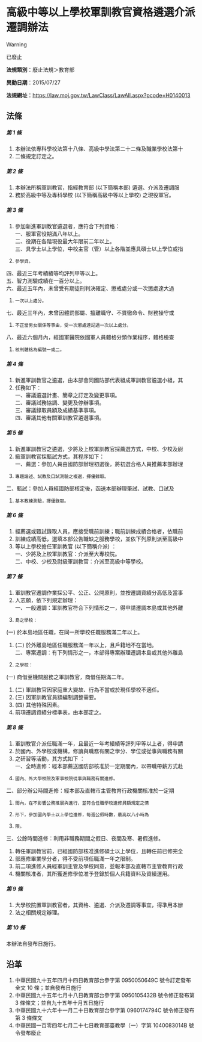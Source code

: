 # 高級中等以上學校軍訓教官資格遴選介派遷調辦法


> [!WARNING]
> 已廢止


**法規類別**：廢止法規＞教育部

**異動日期**：2015/07/27  

**法規網址**：https://law.moj.gov.tw/LawClass/LawAll.aspx?pcode=H0140013



## 法條
##### 第 1 條
1. 本辦法依專科學校法第十八條、高級中學法第二十二條及職業學校法第十
1. 二條規定訂定之。

##### 第 2 條
1. 本辦法所稱軍訓教官，指經教育部 (以下簡稱本部) 遴選、介派及遷調服
1. 務於高級中等及專科學校 (以下簡稱高級中等以上學校) 之現役軍官。

##### 第 3 條
1. 參加新進軍訓教官遴選者，應符合下列資格：  
一、服軍官役期滿八年以上。  
二、役期在各階現役最大年限前二年以上。  
三、具學士以上學位，中校主官（管）以上各階並應具碩士以上學位或指
1.     參學資。  
四、最近三年考績績等均評列甲等以上。  
五、智力測驗成績在一百分以上。  
六、最近五年內，未曾受有期徒刑判決確定、懲戒處分或一次懲處達大過
1.     一次以上處分。  
七、最近三年內，未曾因體罰部屬、擅離職守、不貫徹命令、財務操守或
1.     不正當男女關係等事由，受一次懲處達記過一次以上處分。  
八、最近六個月內，經國軍醫院依國軍人員體格分類作業程序，體格檢查
1.     核判體格為編號一或二。

##### 第 4 條
1. 新進軍訓教官之遴選，由本部會同國防部代表組成軍訓教官遴選小組，其
1. 任務如下：  
一、審議遴選計畫、簡章之訂定及變更事項。  
二、審議試務協調、變更及停辦事項。  
三、審議錄取員額及成績基準事項。  
四、審議其他有關軍訓教官遴選事項。

##### 第 5 條
1. 新進軍訓教官之遴選，少將及上校軍訓教官採薦選方式，中校、少校及尉
1. 級軍訓教官採甄試方式，其程序如下：  
一、薦選：參加人員由國防部辦理初選後，將初選合格人員推薦本部辦理
1.     專題論述、試教及口試測驗之複選，擇優錄取。  
二、甄試：參加人員經國防部核定後，函送本部辦理筆試、試教、口試及
1.     基本教練測驗，擇優錄取。

##### 第 6 條
1. 經薦選或甄試錄取人員，應接受職前訓練；職前訓練成績合格者，依職前
1. 訓練成績高低，選填本部公告職缺之服務學校，並依下列原則派至高級中
1. 等以上學校擔任軍訓教官 (以下簡稱介派) ：  
一、少將及上校軍訓教官：介派至大專校院。  
二、中校、少校及尉級軍訓教官：介派至高級中等學校。

##### 第 7 條
1. 軍訓教官遷調作業採公平、公正、公開原則，並按遷調資績分高低及當事
1. 人志願，依下列規定辦理：  
一、一般遷調：軍訓教官符合下列情形之一，得申請遷調本島或其他外離
1.     島之學校：  
 (一) 於本島地區任職，在同一所學校任職服務滿二年以上。
1.  (二) 於外離島地區任職服務滿一年以上，且戶籍地不在當地。  
二、專案遷調：有下列情形之一，本部得專案辦理遷調本島或其他外離島
1.     之學校：  
 (一) 商借至機關服務之軍訓教官，商借任期滿二年。
1.  (二) 軍訓教官因家庭重大變故、行為不當或於現任學校不適任。
1.  (三) 因軍訓教官員額編制調整需要。
1.  (四) 其他特殊因素。
1. 前項遷調資績分標準表，由本部定之。

##### 第 8 條
1. 軍訓教官介派任職滿一年，且最近一年考績績等評列甲等以上者，得申請
1. 於國內、外學校或機構，修讀與職務有關之學分、學位或從事與職務有關
1. 之研習等活動，其方式如下 ：  
一、全時進修：經本部薦送國防部核准於一定期間內，以帶職帶薪方式赴
1.     國內、外大學校院及軍事校院從事與職務有關進修。  
二、部分辦公時間進修：經本部及直轄市主管教育行政機關核准於一定期
1.     間內，在不影響公務推展與進行，並符合任職學校進修員額規定之情
1.     形下，參加國內學士以上學位進修，每週公假時數，最高以八小時為
1.     限。  
三、公餘時間進修：利用非職務期間之假日、夜間及寒、暑假進修。
1. 轉任軍訓教官前，已經國防部核准進修碩士以上學位，且轉任前已修完全
1. 部應修畢業學分者，得不受前項任職滿一年之限制。
1. 前二項進修人員經軍訓主管及學校同意，並報本部及直轄市主管教育行政
1. 機關核准者，其所獲進修學位准予登錄於個人兵籍資料及資績運用。

##### 第 9 條
1. 大學校院置軍訓教官者，其資格、遴選、介派及遷調等事宜，得準用本辦
1. 法之相關規定辦理。

##### 第 10 條
本辦法自發布日施行。

## 沿革
1. 中華民國九十五年四月十四日教育部台參字第 0950050649C  號令訂定發布全文 10 條；並自發布日施行
1. 中華民國九十五年七月十八日教育部台參字第 0950105432B  號令修正發布第 3  條條文；並自九十五年十月五日施行
1. 中華民國九十六年十一月二十日教育部台參字第 0960174794C  號令修正發布第 3  條條文
1. 中華民國一百零四年七月二十七日教育部臺教學（一）字第 1040083014B  號令發布廢止
